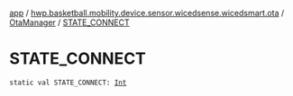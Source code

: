 [app](../../index.md) / [hwp.basketball.mobility.device.sensor.wicedsense.wicedsmart.ota](../index.md) / [OtaManager](index.md) / [STATE_CONNECT](.)

# STATE_CONNECT

`static val STATE_CONNECT: `[`Int`](https://kotlinlang.org/api/latest/jvm/stdlib/kotlin/-int/index.html)